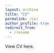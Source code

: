 ```yaml
---
layout: archive
title: "CV"
permalink: /cv/
author_profile: true
redirect_from:
  - /resume
---
```


View CV here.

<!---
{% include base_path %}

Education
======
* Ph.D in Economics, Boston University, 2022 (expected)
    * Dissertation Title: *Essays on Information and Innovation in Health Economics*
    * Dissertation Committee: [Randall P. Ellis](mailto:ellisrp@bu.edu), [Tal Gross](mailto:talgross@bu.edu), [Marc Rysman](mailto:mrysman@bu.edu), [Jihye Jeon](mailto:jjeon@bu.edu)
    * Job market paper: [An Ounce of Prevention or a Pound of Cure? The Value of Health Risk Information](https://alex-hoagland.github.io/files/Hoagland_BU_JMPHealthInfo.pdf)
* B.A. in Economics & B.S. in Mathematics, Brigham Young University, 2017
    * Valedictorian, *Magna Cum Laude*

Fields of Interest
=====
Health economics, Applied Industrial Organization, Applied Econometrics

Publications
======
  <ul>{% for post in site.publications reversed %}
    {% include archive-single-cv.html %}
  {% endfor %}</ul>

  <ul>{% for post in site.working_papers %}
    {% include archive-single-cv.html %}
  {% endfor %}</ul>
  
Working Papers
=====
* [An Ounce of Prevention or a Pound of Cure? The Value of Health Risk Information](https://alex-hoagland.github.io/workingpapers/jmp-health-risk-information). _Job market paper_
* Utilization and Costs in Medicaid versus Commercial Insurance in the Postpartum Year (with Sarah Gordon, Jamie Daw, & Lindsay Admon), _JAMA Network Open_ (conditionally accepted)
* [Who Do Innovations Reach? The Influence of Trainings on Mental Health Treatments](https://alex-hoagland.github.io/workingpapers/innovations-mental-health). _Second year paper_  
* Incorporating Acuity, Laterality, Timing, and Other Diagnostic Modifiers into Sophisticated Risk Adjustment Formulas (with Randall P. Ellis, Karen Lasser, Heather Hsu, Corinne Andriola, Tzu-Chun Kuo, Jeffrey Siracuse, Allan Walkey, & Arlene Ash). _Working paper_
* Diagnostic Items: A New Framework for Disease Surveillance, Prediction, and Risk Adjustment (with Randall P. Ellis, Jeffrey Siracuse, Allan Walkey, Karen Lasser, Brian Jacobson, Corinne Andriola, Ying Liu, Chenlu Song, Tzu-Chun Kuo, & Arlene Ash). _Working paper_

Works in Progress
=====
* Leapfrogging and the Market Effects of Hyper-Specialization

Conference Presentations
=====
* Annual Health Econometrics Workshop. October 2021, virtual. 
* 10th Annual Conference of the American Society of Health Economists (ASHEcon). June 2021, virtual.  
* International Health Economics Association (iHEA) 2021 World Congress. July 2021, virtual.
* AcademyHealth Annual Research Meeting. June 2021, virtual. 
* 9th Annual Conference of the American Society of Health Economists (ASHEcon). June 2020, virtual.
* International Conference on Eating Disorders (ICED), Sydney, Australia. June 2020, virtual.
* Joint BU/Harvard/MIT Health Economics Seminar, Boston University. February 2020.
* Time Use Across the Life Course Conference, University of Maryland. June 2018.

Work experience
======
* Research Assistant for [Randall P. Ellis](https://blogs.bu.edu/ellisrp/home/), Boston University (economics), 2019-present
* Research Assistant for [Sarah Gordon](https://www.bu.edu/sph/profile/sarah-gordon/), Boston University (public health), 2020-present
* Research Assistant for [Paul Shafer](https://www.bu.edu/sph/profile/paul-shafer/), Boston University (public health), Summer 2020
* Research Assistant for [Jacob Bor](https://www.bu.edu/sph/profile/jacob-bor/), Boston University (public health), 2019-2020
* Research Assistant for [Tim Layton](https://scholar.harvard.edu/timothylayton/home), Harvard University (health care policy), 2018-2019
  
Teaching
======
* 2021: 
   * Health Economics (undergraduate), Boston University
   * Intermediate Microeconomic Theory (undergraduate), Boston University
* 2019: 
   * **Instructor**: Statistics for Economists (undergraduate), Boston University
   * Econometrics (Masters), Boston University
* 2018: 
   * Mathematics for Economics (Masters), Boston University
   * Statistics for Economics (Masters), Boston University
* 2017: 
   * Advanced Microeconomic Theory (PhD), Brigham Young University
   * Topology (Masters), Brigham Young University
* 2015-2016: 
   * Intermediate Microeconomic Theory (undergraduate), Brigham Young University

Fellowships, Grants, & Awards
=====
* BU Institute for Health Systems Innovation and Policy, Student Summer Research Award, May 2020
* Honorable Mention, Sigma Journal of Political and International Studies, April 2018
* 1st Place, Mary Lou Fulton Conference, Provo, Utah, March 2017
* External Grant, Office of Creative Research and Activities, Provo, Utah, January 2017

References
=====
* [Randall Ellis](https://www.bu.edu/econ/profile/randall-p-ellis/), Professor (BU Econ). Phone: (617) 353-2741 Email: [ellisp@bu.edu](mailto:ellisrp@bu.edu)
* [Tal Gross](https://sites.bu.edu/talgross/), Associate Professor (BU Questrom). Phone:  (617) 358-2829 Email: [talgross@bu.edu](mailto:talgross@bu.edu)
* [Marc Rysman](https://sites.bu.edu/mrysman/), Professor (BU Econ). Phone: (617) 353-3086 Email: [mrysman@bu.edu](mailto:mrysman@bu.edu)
* [Jihye Jeon](http://www.jihyejeon.com/), Assistant Professor (BU Econ). Phone: (617) 353-3184 Email: [jjeon@bu.edu](mailto:jjeon@bu.edu)
-->
